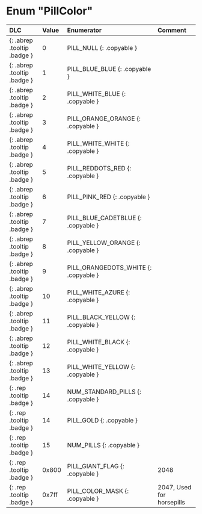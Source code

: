# Enum "PillColor"
|DLC|Value|Enumerator|Comment|
|:--|:--|:--|:--|
|[ ](#){: .abrep .tooltip .badge }|0 |PILL_NULL {: .copyable } |  |
|[ ](#){: .abrep .tooltip .badge }|1 |PILL_BLUE_BLUE {: .copyable } |  |
|[ ](#){: .abrep .tooltip .badge }|2 |PILL_WHITE_BLUE {: .copyable } |  |
|[ ](#){: .abrep .tooltip .badge }|3 |PILL_ORANGE_ORANGE {: .copyable } |  |
|[ ](#){: .abrep .tooltip .badge }|4 |PILL_WHITE_WHITE {: .copyable } |  |
|[ ](#){: .abrep .tooltip .badge }|5 |PILL_REDDOTS_RED {: .copyable } |  |
|[ ](#){: .abrep .tooltip .badge }|6 |PILL_PINK_RED {: .copyable } |  |
|[ ](#){: .abrep .tooltip .badge }|7 |PILL_BLUE_CADETBLUE {: .copyable } |  |
|[ ](#){: .abrep .tooltip .badge }|8 |PILL_YELLOW_ORANGE {: .copyable } |  |
|[ ](#){: .abrep .tooltip .badge }|9 |PILL_ORANGEDOTS_WHITE {: .copyable } |  |
|[ ](#){: .abrep .tooltip .badge }|10 |PILL_WHITE_AZURE {: .copyable } |  |
|[ ](#){: .abrep .tooltip .badge }|11 |PILL_BLACK_YELLOW {: .copyable } |  |
|[ ](#){: .abrep .tooltip .badge }|12 |PILL_WHITE_BLACK {: .copyable } |  |
|[ ](#){: .abrep .tooltip .badge }|13 |PILL_WHITE_YELLOW {: .copyable } |  |
|[ ](#){: .rep .tooltip .badge }|14 |NUM_STANDARD_PILLS {: .copyable } |  |
|[ ](#){: .rep .tooltip .badge }|14 |PILL_GOLD {: .copyable } |  |
|[ ](#){: .rep .tooltip .badge }|15 |NUM_PILLS {: .copyable } |  |
|[ ](#){: .rep .tooltip .badge }|0x800 |PILL_GIANT_FLAG {: .copyable } | 2048 |
|[ ](#){: .rep .tooltip .badge }|0x7ff |PILL_COLOR_MASK {: .copyable } | 2047, Used for horsepills |
